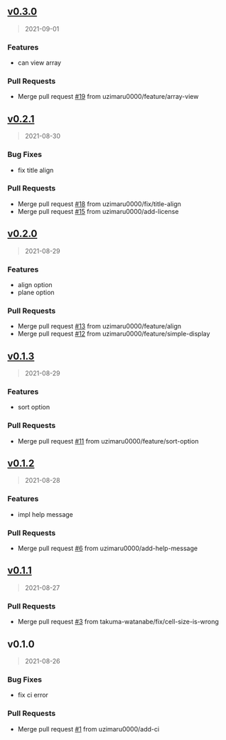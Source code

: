 
<a name="v0.3.0"></a>
## [v0.3.0](https://github.com/uzimaru0000/tv/compare/v0.2.1...v0.3.0)

> 2021-09-01

### Features

* can view array

### Pull Requests

* Merge pull request [#19](https://github.com/uzimaru0000/tv/issues/19) from uzimaru0000/feature/array-view


<a name="v0.2.1"></a>
## [v0.2.1](https://github.com/uzimaru0000/tv/compare/v0.2.0...v0.2.1)

> 2021-08-30

### Bug Fixes

* fix title align

### Pull Requests

* Merge pull request [#18](https://github.com/uzimaru0000/tv/issues/18) from uzimaru0000/fix/title-align
* Merge pull request [#15](https://github.com/uzimaru0000/tv/issues/15) from uzimaru0000/add-license


<a name="v0.2.0"></a>
## [v0.2.0](https://github.com/uzimaru0000/tv/compare/v0.1.3...v0.2.0)

> 2021-08-29

### Features

* align option
* plane option

### Pull Requests

* Merge pull request [#13](https://github.com/uzimaru0000/tv/issues/13) from uzimaru0000/feature/align
* Merge pull request [#12](https://github.com/uzimaru0000/tv/issues/12) from uzimaru0000/feature/simple-display


<a name="v0.1.3"></a>
## [v0.1.3](https://github.com/uzimaru0000/tv/compare/v0.1.2...v0.1.3)

> 2021-08-29

### Features

* sort option

### Pull Requests

* Merge pull request [#11](https://github.com/uzimaru0000/tv/issues/11) from uzimaru0000/feature/sort-option


<a name="v0.1.2"></a>
## [v0.1.2](https://github.com/uzimaru0000/tv/compare/v0.1.1...v0.1.2)

> 2021-08-28

### Features

* impl help message

### Pull Requests

* Merge pull request [#6](https://github.com/uzimaru0000/tv/issues/6) from uzimaru0000/add-help-message


<a name="v0.1.1"></a>
## [v0.1.1](https://github.com/uzimaru0000/tv/compare/v0.1.0...v0.1.1)

> 2021-08-27

### Pull Requests

* Merge pull request [#3](https://github.com/uzimaru0000/tv/issues/3) from takuma-watanabe/fix/cell-size-is-wrong


<a name="v0.1.0"></a>
## v0.1.0

> 2021-08-26

### Bug Fixes

* fix ci error

### Pull Requests

* Merge pull request [#1](https://github.com/uzimaru0000/tv/issues/1) from uzimaru0000/add-ci

